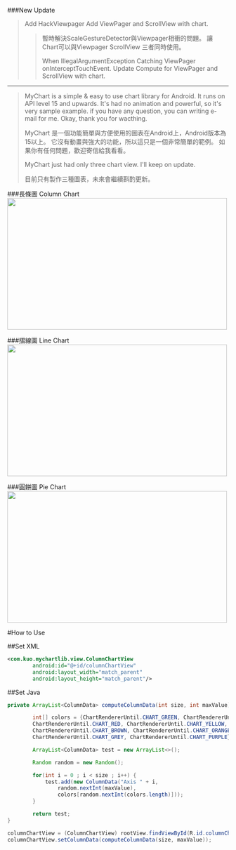 ###New Update 
>Add HackViewpager 
>Add ViewPager and ScrollView with chart.
>>暫時解決ScaleGestureDetector與Viewpager相衝的問題。
>>讓Chart可以與Viewpager ScrollView 三者同時使用。
>>
>>When IllegalArgumentException Catching ViewPager onInterceptTouchEvent.
>>Update Compute for ViewPager and ScrollView with chart.
***

>MyChart is a simple & easy to use chart library for Android. It runs on API level 15 and upwards.
>It's had no animation and powerful, so it's very sample example.
>if you have any question, you can writing e-mail for me.
>Okay, thank you for wacthing.
>
>MyChart 是一個功能簡單與方便使用的圖表在Android上，Android版本為15以上。
>它沒有動畫與強大的功能，所以這只是一個非常簡單的範例。
>如果你有任何問題，歡迎寄信給我看看。
>
>MyChart just had only three chart view. I'll keep on update.
>
>目前只有製作三種圖表，未來會繼續斟酌更新。

###長條圖 Column Chart
<img width="500" height="300" src="https://drive.google.com/file/d/0B5fOJF9g7N2SMXktVDRRei1SdEU/view?usp=sharing"/>

###摺線圖 Line Chart
<img width="500" height="300" src="https://googledrive.com/host/0B5fOJF9g7N2SN3NCWW00WXNrQWs"/>

###圓餅圖 Pie Chart
<img width="500" height="300" src="https://googledrive.com/host/0B5fOJF9g7N2SUE5SWmlkSmNDMGs"/>

#How to Use

##Set XML
```xml
<com.kuo.mychartlib.view.ColumnChartView
        android:id="@+id/columnChartView"
        android:layout_width="match_parent"
        android:layout_height="match_parent"/>
```

##Set Java
```java
private ArrayList<ColumnData> computeColumnData(int size, int maxValue) {

        int[] colors = {ChartRendererUntil.CHART_GREEN, ChartRendererUntil.CHART_PINK, 
        ChartRendererUntil.CHART_RED, ChartRendererUntil.CHART_YELLOW,
        ChartRendererUntil.CHART_BROWN, ChartRendererUntil.CHART_ORANGE, 
        ChartRendererUntil.CHART_GREY, ChartRendererUntil.CHART_PURPLE};

        ArrayList<ColumnData> test = new ArrayList<>();

        Random random = new Random();

        for(int i = 0 ; i < size ; i++) {
            test.add(new ColumnData("Axis " + i, 
                random.nextInt(maxValue), 
                colors[random.nextInt(colors.length)]));
        }

        return test;
}

columnChartView = (ColumnChartView) rootView.findViewById(R.id.columnChartView);
columnChartView.setColumnData(computeColumnData(size, maxValue));
```
